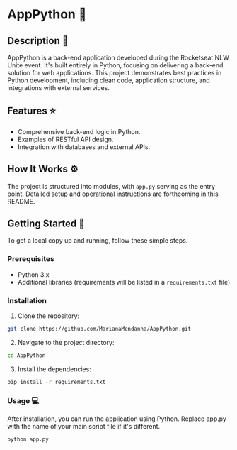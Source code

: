 # AppPython :snake:

## Description :page_facing_up:

AppPython is a back-end application developed during the Rocketseat NLW Unite event. It's built entirely in Python, focusing on delivering a back-end solution for web applications. This project demonstrates best practices in Python development, including clean code, application structure, and integrations with external services.

## Features :star:

- Comprehensive back-end logic in Python.
- Examples of RESTful API design.
- Integration with databases and external APIs.

## How It Works :gear:

The project is structured into modules, with `app.py` serving as the entry point. Detailed setup and operational instructions are forthcoming in this README.

## Getting Started :rocket:

To get a local copy up and running, follow these simple steps.

### Prerequisites

- Python 3.x
- Additional libraries (requirements will be listed in a `requirements.txt` file)

### Installation

1. Clone the repository:
```bash
git clone https://github.com/MarianaMendanha/AppPython.git
```
2. Navigate to the project directory:
```bash
cd AppPython
```
3. Install the dependencies:
```bash
pip install -r requirements.txt
```
### Usage :computer:
After installation, you can run the application using Python. Replace app.py with the name of your main script file if it's different.
```python
python app.py
```

